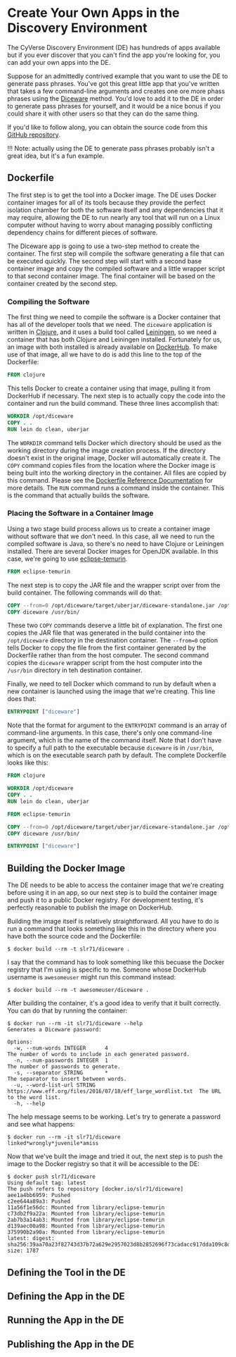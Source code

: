 # Create Your Own Apps in the Discovery Environment

The CyVerse Discovery Environment (DE) has hundreds of apps available but if you ever discover that you can't find the
app you're looking for, you can add your own apps into the DE.

Suppose for an admittedly contrived example that you want to use the DE to generate pass phrases. You've got this great
little app that you've written that takes a few command-line arguments and creates one ore more phass phrases using the
[Diceware][1] method. You'd love to add it to the DE in order to generate pass phrases for yourself, and it would be a
nice bonus if you could share it with other users so that they can do the same thing.

If you'd like to follow along, you can obtain the source code from this [GitHub repository][8].

!!! Note: actually using the DE to generate pass phrases probably isn't a great idea, but it's a fun example.

## Dockerfile

The first step is to get the tool into a Docker image. The DE uses Docker container images for all of its tools because
they provide the perfect isolation chamber for both the software itself and any dependencies that it may require,
allowing the DE to run nearly any tool that will run on a Linux computer without having to worry about managing possibly
conflicting dependency chains for different pieces of software.

The Diceware app is going to use a two-step method to create the container. The first step will compile the software
generating a file that can be executed quickly. The second step will start with a second base container image and copy
the compiled software and a little wrapper script to that second container image. The final container will be based on
the container created by the second step.

### Compiling the Software

The first thing we need to compile the software is a Docker container that has all of the developer tools that we
need. The `diceware` application is written in [Clojure][3], and it uses a build tool called [Leiningen][4], so we need
a container that has both Clojure and Leiningen installed. Fortunately for us, an image with both installed is already
available on [DockerHub][5]. To make use of that image, all we have to do is add this line to the top of the Dockerfile:

``` dockerfile
FROM clojure
```

This tells Docker to create a container using that image, pulling it from DockerHub if necessary. The next step is to
actually copy the code into the container and run the build command. These three lines accomplish that:

``` dockerfile
WORKDIR /opt/diceware
COPY . .
RUN lein do clean, uberjar
```

The `WORKDIR` command tells Docker which directory should be used as the working directory during the image creation
process. If the directory doesn't exist in the original image, Docker will automatically create it. The `COPY` command
copies files from the location where the Docker image is being built into the working directory in the container. All
files are copied by this command. Please see the [Dockerfile Reference Documentation][6] for more details. The `RUN`
command runs a command inside the container. This is the command that actually builds the software.

### Placing the Software in a Container Image

Using a two stage build process allows us to create a container image without software that we don't need. In this case,
all we need to run the compiled software is Java, so there's no need to have Clojure or Leiningen installed. There are
several Docker images for OpenJDK available. In this case, we're going to use [eclipse-temurin][7].

``` dockerfile
FROM eclipse-temurin
```

The next step is to copy the JAR file and the wrapper script over from the build container. The following commands will
do that:

``` dockerfile
COPY --from=0 /opt/diceware/target/uberjar/diceware-standalone.jar /opt/diceware/
COPY diceware /usr/bin/
```

These two `COPY` commands deserve a little bit of explanation. The first one copies the JAR file that was generated in
the build container into the `/opt/diceware` directory in the destination container. The `--from=0` option tells Docker
to copy the file from the first container generated by the Dockerfile rather than from the host computer. The second
command copies the `diceware` wrapper script from the host computer into the `/usr/bin` directory in teh destination
container.

Finally, we need to tell Docker which command to run by default when a new container is launched using the image that
we're creating. This line does that:

``` dockerfile
ENTRYPOINT ["diceware"]
```

Note that the format for argument to the `ENTRYPOINT` command is an array of command-line arguments. In this case,
there's only one command-line argument, which is the name of the command itself. Note that I don't have to specify a
full path to the executable because `diceware` is in `/usr/bin`, which is on the executable search path by default. The
complete Dockerfile looks like this:

``` dockerfile
FROM clojure

WORKDIR /opt/diceware
COPY . .
RUN lein do clean, uberjar

FROM eclipse-temurin

COPY --from=0 /opt/diceware/target/uberjar/diceware-standalone.jar /opt/diceware/
COPY diceware /usr/bin/

ENTRYPOINT ["diceware"]
```

## Building the Docker Image

The DE needs to be able to access the container image that we're creating before using it in an app, so our next step is
to build the container image and push it to a public Docker registry. For development testing, it's perfectly reasonable
to publish the image on DockerHub.

Building the image itseif is relatively straightforward. All you have to do is run a command that looks something like
this in the directory where you have both the source code and the Dockerfile:

```
$ docker build --rm -t slr71/diceware .
```

I say that the command has to look something like this becuase the Docker registry that I'm using is specific to
me. Someone whose DockerHub username is `awesomeuser` might run this command instead:

```
$ docker build --rm -t awesomeuser/diceware .
```

After building the container, it's a good idea to verify that it built correctly. You can do that by running the
container:

```
$ docker run --rm -it slr71/diceware --help
Generates a Diceware password:

Options:
  -w, --num-words INTEGER      4                                                            The number of words to include in each generated password.
  -n, --num-passwords INTEGER  1                                                            The number of passwords to generate.
  -s, --separator STRING       *                                                            The separator to insert between words.
  -u, --word-list-url STRING   https://www.eff.org/files/2016/07/18/eff_large_wordlist.txt  The URL to the word list.
  -h, --help
```

The help message seems to be working. Let's try to generate a password and see what happens:

```
$ docker run --rm -it slr71/diceware
linked*wrongly*juvenile*amiss
```

Now that we've built the image and tried it out, the next step is to push the image to the Docker registry so that it
will be accessible to the DE:

```
$ docker push slr71/diceware
Using default tag: latest
The push refers to repository [docker.io/slr71/diceware]
aee1a4bb6959: Pushed
c2ee644a89a3: Pushed
11a56f1e56dc: Mounted from library/eclipse-temurin
c73db2f9a22a: Mounted from library/eclipse-temurin
2ab7b3a14ab3: Mounted from library/eclipse-temurin
d139aec00a98: Mounted from library/eclipse-temurin
375990b2a90a: Mounted from library/eclipse-temurin
latest: digest: sha256:39aa70a23f82743d37b72a629e2957023d8b2852696f73cadacc917dda109c8d size: 1787
```

## Defining the Tool in the DE

## Defining the App in the DE

## Running the App in the DE

## Publishing the App in the DE

[1]: https://diceware.dmuth.org/
[2]: https://docs.docker.com/
[3]: https://clojure.org/
[4]: https://leiningen.org/
[5]: https://hub.docker.com/_/clojure
[6]: https://docs.docker.com/reference/dockerfile/#copy
[7]: https://hub.docker.com/_/eclipse-temurin
[8]: https://github.com/slr71/diceware
